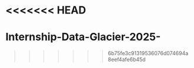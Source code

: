 <<<<<<< HEAD
=======
# Internship-Data-Glacier-2025-
>>>>>>> 6b75fe3c91319536076d074694a8eef4afe6b45d
